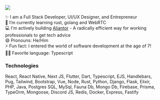 <img src="https://github.com/fullstackslayer/fullstackslayer/blob/main/Profile%20Banner%20GH.png?raw=true" />

✨ I am a Full Stack Developer, UI/UX Designer, and Entrepreneur
<br>
🌱 I’m currently learning rust, golang and WebRTC
<br>
💻 I'm actively building <a href="https://aliantorhq.com">Aliantor</a> - A radically efficient way for working professionals to get tech advice
<br>
😄 Pronouns: He/Him
<br>
⚡ Fun fact: I entered the world of software development at the age of 7!
<br>
👨‍🔧 Favorite language: Typescript
<br>


### Technologies
React, React Native, Next JS, Flutter, Dart, Typescript, EJS, Handlebars, Pug, Tailwind, Bootstrap, Vue, Node, Rust, Python, Django, Flask, Elixir, PHP, Java, Postgres SQL, MySql, Fauna Db, Mongo Db, Firebase, Prisma, TypeOrm, Mongoose, Discord JS, Redis, Docker, Express, Fastify


